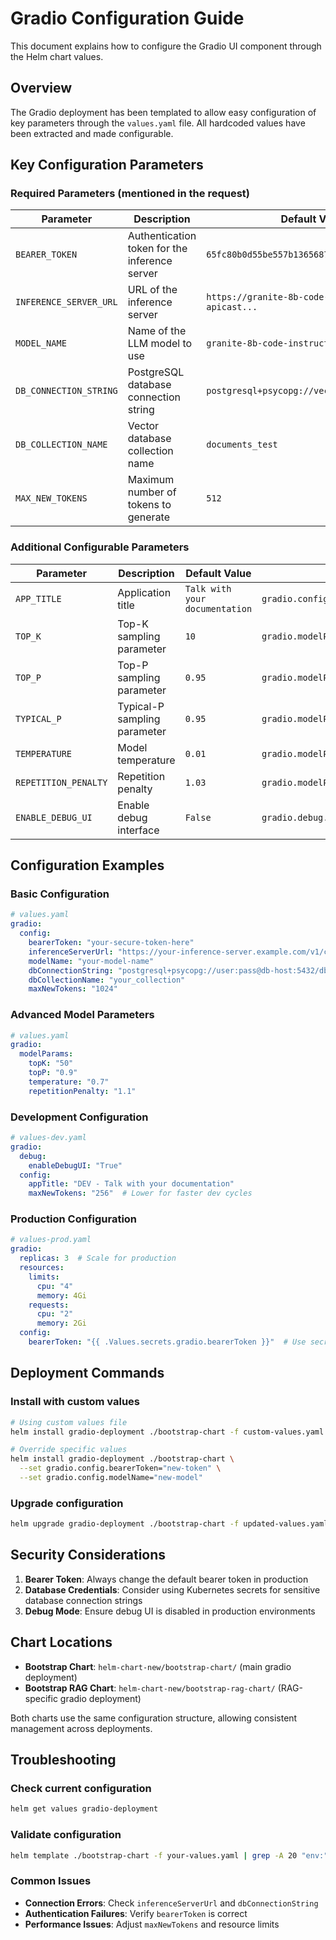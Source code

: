 # Gradio Configuration Guide

This document explains how to configure the Gradio UI component through the Helm chart values.

## Overview

The Gradio deployment has been templated to allow easy configuration of key parameters through the `values.yaml` file. All hardcoded values have been extracted and made configurable.

## Key Configuration Parameters

### Required Parameters (mentioned in the request)

| Parameter | Description | Default Value | Location in values.yaml |
|-----------|-------------|---------------|------------------------|
| `BEARER_TOKEN` | Authentication token for the inference server | `65fc80b0d55be557b1365687ddb771d6` | `gradio.config.bearerToken` |
| `INFERENCE_SERVER_URL` | URL of the inference server | `https://granite-8b-code-instruct-maas-apicast...` | `gradio.config.inferenceServerUrl` |
| `MODEL_NAME` | Name of the LLM model to use | `granite-8b-code-instruct-128k` | `gradio.config.modelName` |
| `DB_CONNECTION_STRING` | PostgreSQL database connection string | `postgresql+psycopg://vectordb:vectordb@...` | `gradio.config.dbConnectionString` |
| `DB_COLLECTION_NAME` | Vector database collection name | `documents_test` | `gradio.config.dbCollectionName` |
| `MAX_NEW_TOKENS` | Maximum number of tokens to generate | `512` | `gradio.config.maxNewTokens` |

### Additional Configurable Parameters

| Parameter | Description | Default Value | Location |
|-----------|-------------|---------------|----------|
| `APP_TITLE` | Application title | `Talk with your documentation` | `gradio.config.appTitle` |
| `TOP_K` | Top-K sampling parameter | `10` | `gradio.modelParams.topK` |
| `TOP_P` | Top-P sampling parameter | `0.95` | `gradio.modelParams.topP` |
| `TYPICAL_P` | Typical-P sampling parameter | `0.95` | `gradio.modelParams.typicalP` |
| `TEMPERATURE` | Model temperature | `0.01` | `gradio.modelParams.temperature` |
| `REPETITION_PENALTY` | Repetition penalty | `1.03` | `gradio.modelParams.repetitionPenalty` |
| `ENABLE_DEBUG_UI` | Enable debug interface | `False` | `gradio.debug.enableDebugUI` |

## Configuration Examples

### Basic Configuration

```yaml
# values.yaml
gradio:
  config:
    bearerToken: "your-secure-token-here"
    inferenceServerUrl: "https://your-inference-server.example.com/v1/completions"
    modelName: "your-model-name"
    dbConnectionString: "postgresql+psycopg://user:pass@db-host:5432/dbname"
    dbCollectionName: "your_collection"
    maxNewTokens: "1024"
```

### Advanced Model Parameters

```yaml
# values.yaml
gradio:
  modelParams:
    topK: "50"
    topP: "0.9"
    temperature: "0.7"
    repetitionPenalty: "1.1"
```

### Development Configuration

```yaml
# values-dev.yaml
gradio:
  debug:
    enableDebugUI: "True"
  config:
    appTitle: "DEV - Talk with your documentation"
    maxNewTokens: "256"  # Lower for faster dev cycles
```

### Production Configuration

```yaml
# values-prod.yaml
gradio:
  replicas: 3  # Scale for production
  resources:
    limits:
      cpu: "4"
      memory: 4Gi
    requests:
      cpu: "2"
      memory: 2Gi
  config:
    bearerToken: "{{ .Values.secrets.gradio.bearerToken }}"  # Use secret reference
```

## Deployment Commands

### Install with custom values
```bash
# Using custom values file
helm install gradio-deployment ./bootstrap-chart -f custom-values.yaml

# Override specific values
helm install gradio-deployment ./bootstrap-chart \
  --set gradio.config.bearerToken="new-token" \
  --set gradio.config.modelName="new-model"
```

### Upgrade configuration
```bash
helm upgrade gradio-deployment ./bootstrap-chart -f updated-values.yaml
```

## Security Considerations

1. **Bearer Token**: Always change the default bearer token in production
2. **Database Credentials**: Consider using Kubernetes secrets for sensitive database connection strings
3. **Debug Mode**: Ensure debug UI is disabled in production environments

## Chart Locations

- **Bootstrap Chart**: `helm-chart-new/bootstrap-chart/` (main gradio deployment)
- **Bootstrap RAG Chart**: `helm-chart-new/bootstrap-rag-chart/` (RAG-specific gradio deployment)

Both charts use the same configuration structure, allowing consistent management across deployments.

## Troubleshooting

### Check current configuration
```bash
helm get values gradio-deployment
```

### Validate configuration
```bash
helm template ./bootstrap-chart -f your-values.yaml | grep -A 20 "env:"
```

### Common Issues
- **Connection Errors**: Check `inferenceServerUrl` and `dbConnectionString`
- **Authentication Failures**: Verify `bearerToken` is correct
- **Performance Issues**: Adjust `maxNewTokens` and resource limits